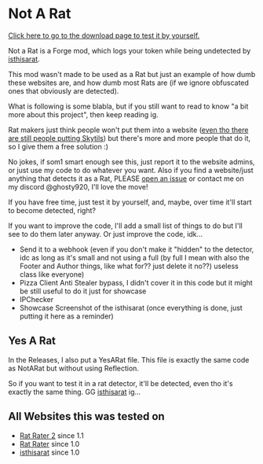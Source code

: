 # Not A Rat
[Click here to go to the download page to test it by yourself.](https://github.com/Ghosty920/NotARat/releases/latest)

Not a Rat is a Forge mod, which logs your token while being undetected by [isthisarat](https://isthisarat.com/).

This mod wasn't made to be used as a Rat but just an example of how dumb these websites are, and how dumb most Rats are (if we ignore obfuscated ones that obviously are detected).

What is following is some blabla, but if you still want to read to know "a bit more about this project", then keep reading ig.

Rat makers just think people won't put them into a website ([even tho there are still people putting Skytils](https://cdn.discordapp.com/attachments/942860271825875025/1213171828093100142/image.png?ex=65f4814f&is=65e20c4f&hm=d5a685536d7a5ab19b565cab2577c73c519d43bb6b3abd202505d1f488ba532e&)) but there's more and more people that do it, so I give them a free solution :)

No jokes, if som1 smart enough see this, just report it to the website admins, or just use my code to do whatever you want. Also if you find a website/just anything that detects it as a Rat, PLEASE [open an issue](https://github.com/Ghosty920/NotARat/issues/new) or contact me on my discord @ghosty920, I'll love the move!

If you have free time, just test it by yourself, and, maybe, over time it'll start to become detected, right?

If you want to improve the code, I'll add a small list of things to do but I'll see to do them later anyway. Or just improve the code, idk…
- Send it to a webhook (even if you don't make it "hidden" to the detector, idc as long as it's small and not using a full (by full I mean with also the Footer and Author things, like what for?? just delete it no??) useless class like everyone)
- Pizza Client Anti Stealer bypass, I didn't cover it in this code but it might be still useful to do it just for showcase
- IPChecker
- Showcase Screenshot of the isthisarat (once everything is done, just putting it here as a reminder)

## Yes A Rat
In the Releases, I also put a YesARat file. This file is exactly the same code as NotARat but without using Reflection.

So if you want to test it in a rat detector, it'll be detected, even tho it's exactly the same thing. GG [isthisarat](https://isthisarat.com/) ig…

## All Websites this was tested on
- [Rat Rater 2](https://ktibow.github.io/RatRater2/) since 1.1
- [Rat Rater](https://ktibow.github.io/RatRater2/) since 1.0
- [isthisarat](https://isthisarat.com/) since 1.0